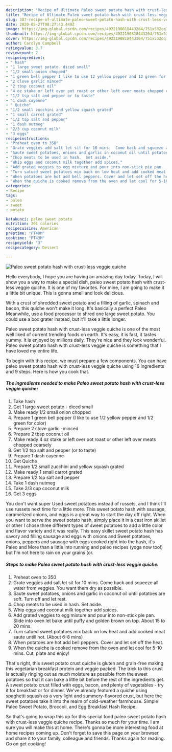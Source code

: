 ```yaml
---
description: "Recipe of Ultimate Paleo sweet potato hash with crust-less veggie quiche"
title: "Recipe of Ultimate Paleo sweet potato hash with crust-less veggie quiche"
slug: 387-recipe-of-ultimate-paleo-sweet-potato-hash-with-crust-less-veggie-quiche
date: 2020-05-27T08:27:43.449Z
image: https://img-global.cpcdn.com/recipes/4922190818443264/751x532cq70/paleo-sweet-potato-hash-with-crust-less-veggie-quiche-recipe-main-photo.jpg
thumbnail: https://img-global.cpcdn.com/recipes/4922190818443264/751x532cq70/paleo-sweet-potato-hash-with-crust-less-veggie-quiche-recipe-main-photo.jpg
cover: https://img-global.cpcdn.com/recipes/4922190818443264/751x532cq70/paleo-sweet-potato-hash-with-crust-less-veggie-quiche-recipe-main-photo.jpg
author: Carolyn Campbell
ratingvalue: 3.7
reviewcount: 7
recipeingredient:
- " hash"
- "1 large sweet potato  diced small"
- "1/2 small onion chopped"
- "1 green bell pepper I like to use 12 yellow pepper and 12 green for color"
- "2 clove garlic minced"
- "2 tbsp coconut oil"
- "4 oz stake or left over pot roast or other left over meats chopped coarsely"
- "1/2 tsp salt and pepper or to taste"
- "1 dash cayenne"
- " Quiche"
- "1/2 small zucchini and yellow squash grated"
- "1 small carrot grated"
- "1/2 tsp salt and pepper"
- "1 dash nutmeg"
- "2/3 cup coconut milk"
- "3 eggs"
recipeinstructions:
- "Preheat oven to 350"
- "Grate veggies add salt let sit for 10 mins.  Come back and squeeze all water from veggies.  You want them dry as possible."
- "Saute sweet potatoes, onions and garlic in coconut oil until potatoes are soft.  Turn off and let rest."
- "Chop meats to be used in hash.  Set aside."
- "Whip eggs and coconut milk together add spices."
- "Add grated veggies to egg mixture and pour into non-stick pie pan.  Slide into oven let bake until puffy and golden brown on top.  About 15 to 20 mins."
- "Turn satued sweet potatoes mix back on low heat and add cooked meat saute untill hot.  (About 6-8 mins)"
- "When potatoes are hot add bell peppers. Cover and let set off the heat."
- "When the quiche is cooked remove from the oven and let cool for 5-10 mins.  Cut, plate and enjoy!"
categories:
- Recipe
tags:
- paleo
- sweet
- potato

katakunci: paleo sweet potato 
nutrition: 201 calories
recipecuisine: American
preptime: "PT40M"
cooktime: "PT43M"
recipeyield: "3"
recipecategory: Dessert

---
```



![Paleo sweet potato hash with crust-less veggie quiche](https://img-global.cpcdn.com/recipes/4922190818443264/751x532cq70/paleo-sweet-potato-hash-with-crust-less-veggie-quiche-recipe-main-photo.jpg)

Hello everybody, I hope you are having an amazing day today. Today, I will show you a way to make a special dish, paleo sweet potato hash with crust-less veggie quiche. It is one of my favorites. For mine, I am going to make it a little bit unique. This is gonna smell and look delicious.

With a crust of shredded sweet potato and a filling of garlic, spinach and bacon, this quiche won&#39;t make it long. It&#39;s basically a perfect Paleo Meanwhile, use a food processor to shred one large sweet potato. You could use a box grater instead, but it&#39;ll take a little longer.

Paleo sweet potato hash with crust-less veggie quiche is one of the most well liked of current trending foods on earth. It's easy, it is fast, it tastes yummy. It is enjoyed by millions daily. They're nice and they look wonderful. Paleo sweet potato hash with crust-less veggie quiche is something that I have loved my entire life.


To begin with this recipe, we must prepare a few components. You can have paleo sweet potato hash with crust-less veggie quiche using 16 ingredients and 9 steps. Here is how you cook that.

##### The ingredients needed to make Paleo sweet potato hash with crust-less veggie quiche:

1. Take  hash
1. Get 1 large sweet potato - diced small
1. Make ready 1/2 small onion chopped
1. Prepare 1 green bell pepper (I like to use 1/2 yellow pepper and 1/2 green for color)
1. Prepare 2 clove garlic -minced
1. Prepare 2 tbsp coconut oil
1. Make ready 4 oz stake or left over pot roast or other left over meats chopped coarsely
1. Get 1/2 tsp salt and pepper (or to taste)
1. Prepare 1 dash cayenne
1. Get  Quiche
1. Prepare 1/2 small zucchini and yellow squash grated
1. Make ready 1 small carrot grated
1. Prepare 1/2 tsp salt and pepper
1. Take 1 dash nutmeg
1. Take 2/3 cup coconut milk
1. Get 3 eggs


You don&#39;t want super Used sweet potatoes instead of russets, and I think I&#39;ll use russets next time for a little more. This sweet potato hash with sausage, caramelized onions, and eggs is a great way to start the day off right. When you want to serve the sweet potato hash, simply place it in a cast iron skillet or other I chose three different types of sweet potatoes to add a little color and flavor variety and it was really. This easy skillet sweet potato hash has savory and filling sausage and eggs with onions and Sweet potatoes, onions, peppers and sausage with eggs cooked right into the hash, it&#39;s Paleo and More than a little into running and paleo recipes (yoga now too!) but I&#39;m not here to rain on your grains (or. 

##### Steps to make Paleo sweet potato hash with crust-less veggie quiche:

1. Preheat oven to 350
1. Grate veggies add salt let sit for 10 mins.  Come back and squeeze all water from veggies.  You want them dry as possible.
1. Saute sweet potatoes, onions and garlic in coconut oil until potatoes are soft.  Turn off and let rest.
1. Chop meats to be used in hash.  Set aside.
1. Whip eggs and coconut milk together add spices.
1. Add grated veggies to egg mixture and pour into non-stick pie pan.  Slide into oven let bake until puffy and golden brown on top.  About 15 to 20 mins.
1. Turn satued sweet potatoes mix back on low heat and add cooked meat saute untill hot.  (About 6-8 mins)
1. When potatoes are hot add bell peppers. Cover and let set off the heat.
1. When the quiche is cooked remove from the oven and let cool for 5-10 mins.  Cut, plate and enjoy!


That&#39;s right, this sweet potato crust quiche is gluten and grain-free making this vegetarian breakfast protein and veggie packed. The trick to this crust is actually ringing out as much moisture as possible from the sweet potatoes so that it can bake a little bit before the rest of the ingredients get. A sweet potato crust filled with eggs, bacon, and plenty of vegetables - try it for breakfast or for dinner. We&#39;ve already featured a quiche using spaghetti squash as a very light and summery-flavored crust, but here the sweet potatoes take it into the realm of cold-weather farmhouse. Simple Paleo Sweet Potato, Broccoli, and Egg Breakfast Hash Recipe. 

So that's going to wrap this up for this special food paleo sweet potato hash with crust-less veggie quiche recipe. Thanks so much for your time. I am sure you will make this at home. There's gonna be more interesting food at home recipes coming up. Don't forget to save this page on your browser, and share it to your family, colleague and friends. Thanks again for reading. Go on get cooking!
